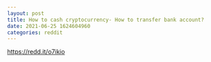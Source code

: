 ```yaml
--- 
layout: post 
title: How to cash cryptocurrency- How to transfer bank account? 
date: 2021-06-25 1624604960 
categories: reddit 
--- 
```

https://redd.it/o7ikio